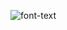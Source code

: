 ![font-text](https://github.com/sonlucy/styleZip/assets/86239847/aacb39e5-2f24-4179-a2bb-b8f4502df07d)
